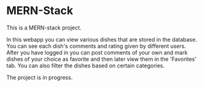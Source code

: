 # MERN-Stack
<p>This is a MERN-stack project.</p> <p>In this webapp you can view various dishes that are stored in the database. You can see each dish's comments and rating given by different users. After you have logged in you can post comments of your own and mark dishes of your choice as favorite and then later view them in the 'Favorites' tab. You can also filter the dishes based on certain categories.</p>
<p>The project is in progress.</p>
